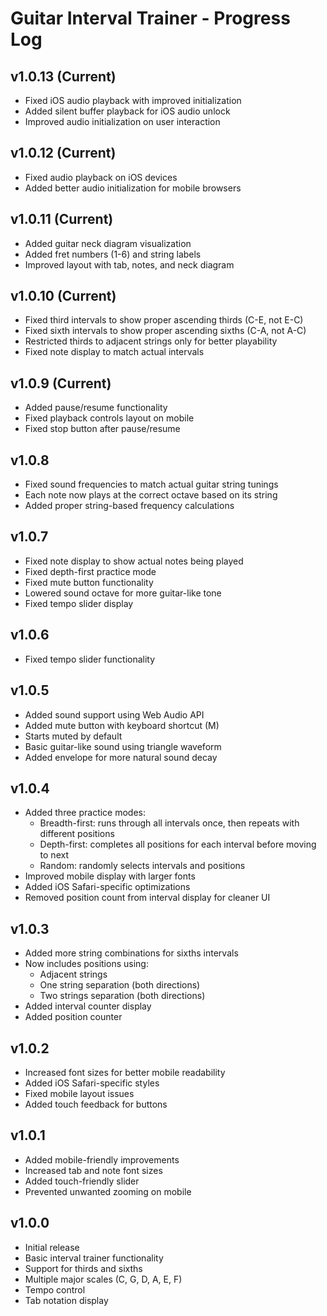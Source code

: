 # Guitar Interval Trainer - Progress Log

## v1.0.13 (Current)
- Fixed iOS audio playback with improved initialization
- Added silent buffer playback for iOS audio unlock
- Improved audio initialization on user interaction

## v1.0.12 (Current)
- Fixed audio playback on iOS devices
- Added better audio initialization for mobile browsers

## v1.0.11 (Current)
- Added guitar neck diagram visualization
- Added fret numbers (1-6) and string labels
- Improved layout with tab, notes, and neck diagram

## v1.0.10 (Current)
- Fixed third intervals to show proper ascending thirds (C-E, not E-C)
- Fixed sixth intervals to show proper ascending sixths (C-A, not A-C)
- Restricted thirds to adjacent strings only for better playability
- Fixed note display to match actual intervals

## v1.0.9 (Current)
- Added pause/resume functionality
- Fixed playback controls layout on mobile
- Fixed stop button after pause/resume

## v1.0.8
- Fixed sound frequencies to match actual guitar string tunings
- Each note now plays at the correct octave based on its string
- Added proper string-based frequency calculations

## v1.0.7
- Fixed note display to show actual notes being played
- Fixed depth-first practice mode
- Fixed mute button functionality
- Lowered sound octave for more guitar-like tone
- Fixed tempo slider display

## v1.0.6
- Fixed tempo slider functionality

## v1.0.5
- Added sound support using Web Audio API
- Added mute button with keyboard shortcut (M)
- Starts muted by default
- Basic guitar-like sound using triangle waveform
- Added envelope for more natural sound decay

## v1.0.4
- Added three practice modes:
  - Breadth-first: runs through all intervals once, then repeats with different positions
  - Depth-first: completes all positions for each interval before moving to next
  - Random: randomly selects intervals and positions
- Improved mobile display with larger fonts
- Added iOS Safari-specific optimizations
- Removed position count from interval display for cleaner UI

## v1.0.3
- Added more string combinations for sixths intervals
- Now includes positions using:
  - Adjacent strings
  - One string separation (both directions)
  - Two strings separation (both directions)
- Added interval counter display
- Added position counter

## v1.0.2
- Increased font sizes for better mobile readability
- Added iOS Safari-specific styles
- Fixed mobile layout issues
- Added touch feedback for buttons

## v1.0.1
- Added mobile-friendly improvements
- Increased tab and note font sizes
- Added touch-friendly slider
- Prevented unwanted zooming on mobile

## v1.0.0
- Initial release
- Basic interval trainer functionality
- Support for thirds and sixths
- Multiple major scales (C, G, D, A, E, F)
- Tempo control
- Tab notation display 